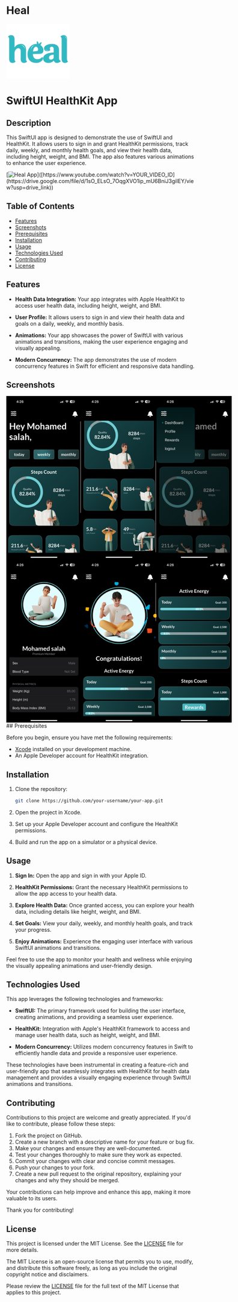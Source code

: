 # Heal
![App Logo](Media/HealLogo.PNG)
# SwiftUI HealthKit App

## Description
This SwiftUI app is designed to demonstrate the use of SwiftUI and HealthKit. It allows users to sign in and grant HealthKit permissions, track daily, weekly, and monthly health goals, and view their health data, including height, weight, and BMI. The app also features various animations to enhance the user experience.

[![Heal App]([https://img.youtube.com/vi/YOUR_VIDEO_ID/0.jpg](https://drive.google.com/file/d/15THE_FyLDOUkauPdxViRBjuOGkbDeR9L/view?usp=drive_link))]([https://www.youtube.com/watch?v=YOUR_VIDEO_ID](https://drive.google.com/file/d/1sO_ELsO_7OqgXVO1ip_mU6BniJ3giIEY/view?usp=drive_link))

## Table of Contents

- [Features](#features)
- [Screenshots](#screenshots)
- [Prerequisites](#prerequisites)
- [Installation](#installation)
- [Usage](#usage)
- [Technologies Used](#technologies-used)
- [Contributing](#contributing)
- [License](#license)

## Features

- **Health Data Integration:** Your app integrates with Apple HealthKit to access user health data, including height, weight, and BMI.

- **User Profile:** It allows users to sign in and view their health data and goals on a daily, weekly, and monthly basis.

- **Animations:** Your app showcases the power of SwiftUI with various animations and transitions, making the user experience engaging and visually appealing.

- **Modern Concurrency:** The app demonstrates the use of modern concurrency features in Swift for efficient and responsive data handling.

## Screenshots

<div style="display: flex;">
<img src="Media/1.PNG" alt="Screenshot 1" width="200">
<img src="Media/2.PNG" alt="Screenshot 2" width="200">
<img src="Media/3.PNG" alt="Screenshot 2" width="200">
</div>
<div style="display: flex;">
<img src="Media/4.PNG" alt="Screenshot 1" width="200">
<img src="Media/5.PNG" alt="Screenshot 2" width="200">
<img src="Media/6.PNG" alt="Screenshot 2" width="200">
</div>
## Prerequisites

Before you begin, ensure you have met the following requirements:

- [Xcode](https://developer.apple.com/xcode/) installed on your development machine.
- An Apple Developer account for HealthKit integration.

## Installation

1. Clone the repository:

   ```bash
   git clone https://github.com/your-username/your-app.git
2. Open the project in Xcode.

3. Set up your Apple Developer account and configure the HealthKit permissions.

4. Build and run the app on a simulator or a physical device.

## Usage

1. **Sign In:** Open the app and sign in with your Apple ID.

2. **HealthKit Permissions:** Grant the necessary HealthKit permissions to allow the app access to your health data.

3. **Explore Health Data:** Once granted access, you can explore your health data, including details like height, weight, and BMI.

4. **Set Goals:** View your daily, weekly, and monthly health goals, and track your progress.

5. **Enjoy Animations:** Experience the engaging user interface with various SwiftUI animations and transitions.

Feel free to use the app to monitor your health and wellness while enjoying the visually appealing animations and user-friendly design.




## Technologies Used

This app leverages the following technologies and frameworks:

- **SwiftUI:** The primary framework used for building the user interface, creating animations, and providing a seamless user experience.

- **HealthKit:** Integration with Apple's HealthKit framework to access and manage user health data, such as height, weight, and BMI.

- **Modern Concurrency:** Utilizes modern concurrency features in Swift to efficiently handle data and provide a responsive user experience.

These technologies have been instrumental in creating a feature-rich and user-friendly app that seamlessly integrates with HealthKit for health data management and provides a visually engaging experience through SwiftUI animations and transitions.


## Contributing

Contributions to this project are welcome and greatly appreciated. If you'd like to contribute, please follow these steps:

1. Fork the project on GitHub.
2. Create a new branch with a descriptive name for your feature or bug fix.
3. Make your changes and ensure they are well-documented.
4. Test your changes thoroughly to make sure they work as expected.
5. Commit your changes with clear and concise commit messages.
6. Push your changes to your fork.
7. Create a new pull request to the original repository, explaining your changes and why they should be merged.

Your contributions can help improve and enhance this app, making it more valuable to its users.

Thank you for contributing!

## License

This project is licensed under the MIT License. See the [LICENSE](LICENSE) file for more details.

The MIT License is an open-source license that permits you to use, modify, and distribute this software freely, as long as you include the original copyright notice and disclaimers.

Please review the [LICENSE](LICENSE) file for the full text of the MIT License that applies to this project.

